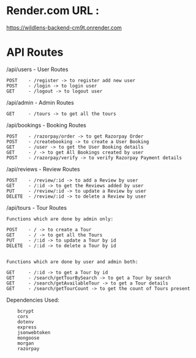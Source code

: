 # Render.com URL :

https://wildlens-backend-cm9t.onrender.com

# API Routes

/api/users - User Routes

    POST    - /register -> to register add new user
    POST    - /login -> to login user
    GET     - /logout -> to logout user

/api/admin - Admin Routes

    GET     - /tours -> to get all the tours 

/api/bookings - Booking Routes

    POST    - /razorpay/order -> to get Razorpay Order
    POST    - /createbooking -> to create a User Booking
    GET     - /user -> to get the User Booking details
    GET     - / -> to get All Bookings created by user 
    POST    - /razorpay/verify -> to verify Razorpay Payment details

/api/reviews - Review Routes

    POST    - /review/:id -> to add a Review by user
    GET     - /:id -> to get the Reviews added by user
    PUT     - /review/:id -> to update a Review by user
    DELETE  - /review/:id -> to delete a Review by user

/api/tours - Tour Routes

    Functions which are done by admin only:

    POST    - / -> to create a Tour
    GET     - / -> to get all the Tours
    PUT     - /:id -> to update a Tour by id
    DELETE  - /:id -> to delete a Tour by id


    Functions which are done by user and admin both:

    GET     - /:id -> to get a Tour by id
    GET     - /search/getTourBySearch -> to get a Tour by search
    GET     - /search/getAvailableTour -> to get a Tour details
    GET     - /search/getTourCount -> to get the count of Tours present

Dependencies Used:

        bcrypt 
        cors
        dotenv
        express
        jsonwebtoken
        mongoose
        morgan
        razorpay
